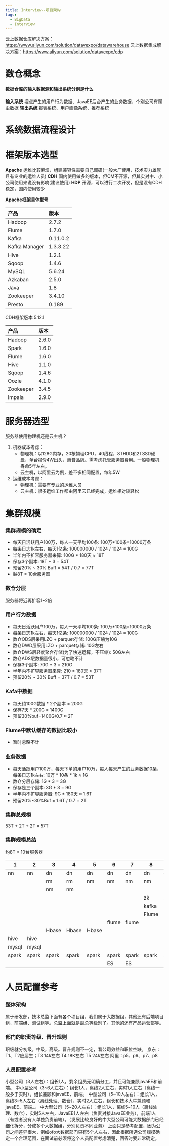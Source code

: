 ```yaml
---
title: Interview--项目架构
tags:
  - BigData
  - Interview
---
```

云上数据仓库解决方案：https://www.aliyun.com/solution/datavexpo/datawarehouse
云上数据集成解决方案：https://www.aliyun.com/solution/datavexpo/cdp

# 数仓概念
#### 数据仓库的输入数据源和输出系统分别是什么
**输入系统** 埋点产生的用户行为数据、JavaEE后台产生的业务数据、个别公司有爬虫数据
**输出系统** 报表系统、用户画像系统、推荐系统

# 系统数据流程设计
<!-- TODO 手绘数仓架构图并讲述 -->

# 框架版本选型
**Apache** 运维比较麻烦，组建兼容性需要自己调研(一般大厂使用，技术实力雄厚且有专业的运维人员)
**CDH** 国内使用做多的版本，但CM不开源，但其实对中、小公司使用来说没有影响(建议使用)
**HDP** 开源，可以进行二次开发，但是没有CDH稳定，国内使用较少

**Apache框架具体型号**

| 产品          | 版本     |
| :------------ | :------- |
| Hadoop        | 2.7.2    |
| Flume         | 1.7.0    |
| Kafka         | 0.11.0.2 |
| Kafka Manager | 1.3.3.22 |
| Hive          | 1.2.1    |
| Sqoop         | 1.4.6    |
| MySQL         | 5.6.24   |
| Azkaban       | 2.5.0    |
| Java          | 1.8      |
| Zookeeper     | 3.4.10   |
| Presto        | 0.189    |

CDH框架版本 5.12.1

| 产品      | 版本  |
| :-------- | :---- |
| Hadoop    | 2.6.0 |
| Spark     | 1.6.0 |
| Flume     | 1.6.0 |
| Hive      | 1.1.0 |
| Sqoop     | 1.4.6 |
| Oozie     | 4.1.0 |
| Zookeeper | 3.4.5 |
| Impala    | 2.9.0 |

# 服务器选型
服务器使用物理机还是云主机？
1. 机器成本考虑：
   * 物理机：以128G内存，20核物理CPU，40线程，8THDD和2TSSD硬盘，单台报价4W出头，惠普品牌。需考虑托管服务器费用。一般物理机寿命5年左右。
   * 云主机，以阿里云为例，差不多相同配置，每年5W
2. 运维成本考虑：
   * 物理机：需要有专业的运维人员
   * 云主机：很多运维工作都由阿里云已经完成，运维相对较轻松


# 集群规模
### 集群规模的确定
 * 每天日活跃用户100万，每人一天平均100条: 100万*100条=10000万条
 * 每条日志1k左右，每天1亿条: 100000000 / 1024 / 1024 ≈ 100G
 * 半年内不扩容服务器来算: 100G * 180天 ≈ 18T
 * 保存3个副本: 18T * 3 = 54T
 * 预留20% ~ 30% Buff = 54T / 0.7 = 77T
 * 越8T * 10台服务器

### 数仓分层
服务器将近再扩容1~2倍
<!-- TODO 详述 -->

### 用户行为数据
 * 每天日活跃用户100万，每人一天平均100条: 100万*100条=10000万条
 * 每条日志1k左右，每天1亿条: 100000000 / 1024 / 1024 ≈ 100G
 * 数仓ODS层采用LZO + parquet存储: 100G压缩为10G
 * 数仓DWD层采用LZO + parquet存储: 10G左右
 * 数仓DWS层轻度聚合存储(为了快速运算，不压缩): 50G左右
 * 数仓ADS层数据量很小，可忽略不计
 * 保存3个副本: 70G * 3 = 210G
 * 半年内不扩容服务器来算: 210 * 180天 ≈ 37T
 * 预留20% ~ 30% Buff = 37T / 0.7 = 53T

### Kafa中数据
 * 每天约100G数据 * 2个副本 = 200G
 * 保存7天 * 200G = 1400G
 * 预留30%buf=1400G/0.7 ≈ 2T

### Flume中默认缓存的数据比较小
 * 暂时忽略不计

### 业务数据
 * 每天活跃用户100万，每天下单的用户10万，每人每天产生的业务数据10条，每条日志1k左右: 10万 * 10条 * 1k ≈ 1G
 * 数仓分层存储: 1G * 3 = 3G
 * 保存是三个副本: 3G * 3 = 9G
 * 半年内不扩容服务器: 9G * 180天 ≈ 1.6T
 * 预留20%~30%Buf = 1.6T / 0.7 = 2T

### 集群总规模
53T + 2T + 2T = 57T

### 集群规模总结
约8T * 10台服务器


| 1     | 2     | 3     | 4     | 5     | 6     | 7     | 8     | 9     | 10    |
| ----- | ----- | ----- | ----- | ----- | ----- | ----- | ----- | ----- | ----- |
| nn    | nn    | dn    | dn    | dn    | dn    | dn    | dn    | dn    | dn    |
|       |       | rm    | rm    | nm    | nm    | nm    | nm    | nm    | nm    |
|       |       | nm    | nm    |       |       |       |       |       |       |
|       |       |       |       |       |       |       | zk    | zk    | zk    |
|       |       |       |       |       |       |       | kafka | kafka | kafka |
|       |       |       |       |       |       |       | Flume | Flume | flume |
|       |       |       |       |       | flume | flume |       |       |       |
|       |       | Hbase | Hbase | Hbase |       |       |       |       |       |
| hive  | hive  |       |       |       |       |       |       |       |       |
| mysql | mysql |       |       |       |       |       |       |       |       |
| spark | spark | spark | spark | spark | spark | spark | spark | spark | spark |
|       |       |       |       |       | ES    | ES    |       |       |       |

# 人员配置参考
### 整体架构
属于研发部，技术总监下面有各个项目组，我们属于大数据组，其他还有后端项目组，前端组、测试组等。总监上面就是副总等级别了。其他的还有产品运营部等。

### 部门的职责等级、晋升规则
职级就分初级，中级，高级。晋升规则不一定，看公司效益和职位空缺。
京东：T1、T2应届生；T3 14k左右   T4 18K左右  T5  24k左右
阿里：p5、p6、p7、p8


### 人员配置参考
小型公司（3人左右）：组长1人，剩余组员无明确分工，并且可能兼顾javaEE和前端。
中小型公司（3~6人左右）：组长1人，离线2人左右，实时1人左右（离线一般多于实时），组长兼顾和javaEE、前端。
中型公司（5~10人左右）：组长1人，离线3~5人左右（离线处理、数仓），实时2人左右，组长和技术大牛兼顾和javaEE、前端。。
中大型公司（5~20人左右）：组长1人，离线5~10人（离线处理、数仓），实时5人左右，JavaEE1人左右（负责对接JavaEE业务），前端1人（有或者没有人单独负责前端）。（发展比较良好的中大型公司可能大数据部门已经细化拆分，分成多个大数据组，分别负责不同业务）
上面只是参考配置，因为公司之间差异很大，例如ofo大数据部门只有5个人左右，因此根据所选公司规模确定一个合理范围，在面试前必须将这个人员配置考虑清楚，回答时要非常确定。

